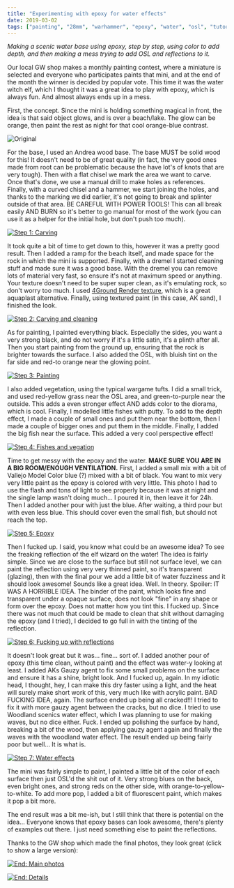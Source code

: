 ```yaml
---
title: "Experimenting with epoxy for water effects"
date: 2019-03-02
tags: ["painting", "28mm", "warhammer", "epoxy", "water", "osl", "tutorial"]
---
```


*Making a scenic water base using epoxy, step by step, using color to add depth, and then making a mess trying to add OSL and reflections to it.*

<!--more--> 

Our local GW shop makes a monthly painting contest, where a miniature is selected and everyone who participates paints that mini, and at the end of the month the winner is decided by popular vote. This time it was the water witch elf, which I thought it was a great idea to play with epoxy, which is always fun. And almost always ends up in a mess.

First, the concept. Since the mini is holding something magical in front, the idea is that said object glows, and is over a beach/lake. The glow can be orange, then paint the rest as night for that cool orange-blue contrast.

![Original](https://cloud.ajimenez.es/index.php/s/mzzwbMpkEyoyL98/preview)

For the base, I used an Andrea wood base. The base MUST be solid wood for this! It doesn't need to be of great quality (in fact, the very good ones made from root can be problematic because the have lot's of knots that are very tough). Then with a flat chisel we mark the area we want to carve. Once that's done, we use a manual drill to make holes as references. Finally, with a curved chisel and a hammer, we start joining the holes, and thanks to the marking we did earlier, it's not going to break and splinter outside of that area. BE CAREFUL WITH POWER TOOLS! This can all break easily AND BURN so it's better to go manual for most of the work (you can use it as a helper for the initial hole, but don't push too much).

[![Step 1: Carving](https://cloud.ajimenez.es/index.php/s/iApZMCEPXnCH8Fi/preview)](https://cloud.ajimenez.es/index.php/s/iApZMCEPXnCH8Fi)

It took quite a bit of time to get down to this, however it was a pretty good result. Then I added a ramp for the beach itself, and made space for the rock in which the mini is supported. Finally, with a dremel I started cleaning stuff and made sure it was a good base. With the dremel you can remove lots of material very fast, so ensure it's not at maximum speed or anything. Your texture doesn't need to be super super clean, as it's emulating rock, so don't worry too much. I used [4Ground Render texture](http://www.greatescapegames.co.uk/painting-modelling-1/glues/4ground-render.html), which is a great aquaplast alternative. Finally, using textured paint (in this case, AK sand), I finished the look.

[![Step 2: Carving and cleaning](https://cloud.ajimenez.es/index.php/s/zfRR9Yp3QEkGmza/preview)](https://cloud.ajimenez.es/index.php/s/zfRR9Yp3QEkGmza)

As for painting, I painted everything black. Especially the sides, you want a very strong black, and do not worry if it's a little satin, it's a plinth after all. Then you start painting from the ground up, ensuring that the rock is brighter towards the surface. I also added the OSL, with bluish tint on the far side and red-to orange near the glowing point.

[![Step 3: Painting](https://cloud.ajimenez.es/index.php/s/t53kyFQdtYwdrG9/preview)](https://cloud.ajimenez.es/index.php/s/t53kyFQdtYwdrG9)

I also added vegetation, using the typical wargame tufts. I did a small trick, and used red-yellow grass near the OSL area, and green-to-purple near the outside. This adds a even stronger effect AND adds color to the diorama, which is cool. Finally, I modelled little fishes with putty. To add to the depth effect, I made a couple of small ones and put them near the bottom, then I made a couple of bigger ones and put them in the middle. Finally, I added the big fish near the surface. This added a very cool perspective effect!

[![Step 4: Fishes and vegation](https://cloud.ajimenez.es/index.php/s/HqpAiiseeEXWtcH/preview)](https://cloud.ajimenez.es/index.php/s/HqpAiiseeEXWtcH)

Time to get messy with the epoxy and the water. **MAKE SURE YOU ARE IN A BIG ROOM/ENOUGH VENTILATION.** First, I added a small mix with a bit of Vallejo Model Color blue (?) mixed with a bit of black. You want to mix very very little paint as the epoxy is colored with very little. This photo I had to use the flash and tons of light to see properly because it was at night and the single lamp wasn't doing much... I poured it in, then leave it for 24h. Then I added another pour with just the blue. After waiting, a third pour but with even less blue. This should cover even the small fish, but should not reach the top.

[![Step 5: Epoxy](https://cloud.ajimenez.es/index.php/s/9y8BW9SminFNiXQ/preview)](https://cloud.ajimenez.es/index.php/s/9y8BW9SminFNiXQ)

Then I fucked up. I said, you know what could be an awesome idea? To see the freaking reflection of the elf wizard on the water! The idea is fairly simple. Since we are close to the surface but still not surface level, we can paint the reflection using very very thinned paint, so it's transparent (glazing), then with the final pour we add a little bit of water fuzziness and it should look awesome! Sounds like a great idea. Well. In theory. Spoiler: IT WAS A HORRIBLE IDEA. The binder of the paint, which looks fine and transparent under a opaque surface, does not look "fine" in any shape or form over the epoxy. Does not matter how you tint this. I fucked up. Since there was not much that could be made to clean that shit without damaging the epoxy (and I tried), I decided to go full in with the tinting of the reflection.

[![Step 6: Fucking up with reflections](https://cloud.ajimenez.es/index.php/s/bFDCTywMm2fqJeW/preview)](https://cloud.ajimenez.es/index.php/s/bFDCTywMm2fqJeW)

It doesn't look great but it was... fine... sort of. I added another pour of epoxy (this time clean, without paint) and the effect was water-y looking at least. I added AKs Gauzy agent to fix some small problems on the surface and ensure it has a shine, bright look. And I fucked up, again. In my idiotic head, I thought, hey, I can make this dry faster using a light, and the heat will surely make short work of this, very much like with acrylic paint. BAD FUCKING IDEA, again. The surface ended up being all cracked!!! I tried to fix it with more gauzy agent between the cracks, but no dice. I tried to use Woodland scenics water effect, which I was planning to use for making waves, but no dice either. Fuck. I ended up polishing the surface by hand, breaking a bit of the wood, then applying gauzy agent again and finally the waves with the woodland water effect. The result ended up being fairly poor but well... It is what is.

[![Step 7: Water effects](https://cloud.ajimenez.es/index.php/s/2cxZy5c9Fz3ME4T/preview)](https://cloud.ajimenez.es/index.php/s/2cxZy5c9Fz3ME4T)

The mini was fairly simple to paint, I painted a little bit of the color of each surface then just OSL'd the shit out of it. Very strong blues on the back, even bright ones, and strong reds on the other side, with orange-to-yellow-to-white. To add more pop, I added a bit of fluorescent paint, which makes it pop a bit more.

The end result was a bit me-ish, but I still think that there is potential on the idea... Everyone knows that epoxy bases can look awesome, there's plenty of examples out there. I just need something else to paint the reflections.

Thanks to the GW shop which made the final photos, they look great (click to show a large version):

[![End: Main photos](https://cloud.ajimenez.es/index.php/s/q7LpmG8s63Emjy9/preview)](https://cloud.ajimenez.es/index.php/s/q7LpmG8s63Emjy9)

[![End: Details](https://cloud.ajimenez.es/index.php/s/qyrJcXFMaJ437GS/preview)](https://cloud.ajimenez.es/index.php/s/qyrJcXFMaJ437GS)

